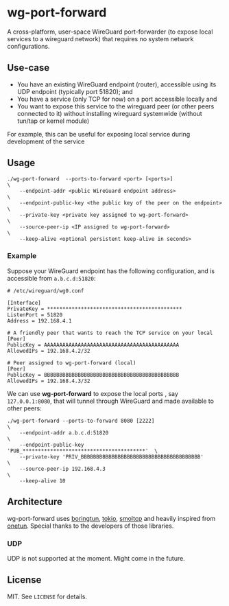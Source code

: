 # wg-port-forward

A cross-platform, user-space WireGuard port-forwarder (to expose local services to a wireguard network) that requires no system network configurations.

## Use-case

- You have an existing WireGuard endpoint (router), accessible using its UDP endpoint (typically port 51820); and
- You have a service (only TCP for now) on a port accessible locally and
- You want to expose this service to the wireguard peer (or other peers connected to it) without installing wireguard systemwide (without tun/tap or kernel module)

For example, this can be useful for exposing local service during development of the service

## Usage

```
./wg-port-forward  --ports-to-forward <port> [<ports>]                    \
    --endpoint-addr <public WireGuard endpoint address>                   \
    --endpoint-public-key <the public key of the peer on the endpoint>    \
    --private-key <private key assigned to wg-port-forward>               \
    --source-peer-ip <IP assigned to wg-port-forward>                     \
    --keep-alive <optional persistent keep-alive in seconds>
```

### Example

Suppose your WireGuard endpoint has the following configuration, and is accessible from `a.b.c.d:51820`:

```
# /etc/wireguard/wg0.conf

[Interface]
PrivateKey = ********************************************
ListenPort = 51820
Address = 192.168.4.1

# A friendly peer that wants to reach the TCP service on your local
[Peer]
PublicKey = AAAAAAAAAAAAAAAAAAAAAAAAAAAAAAAAAAAAAAAAAAAA
AllowedIPs = 192.168.4.2/32

# Peer assigned to wg-port-forward (local)
[Peer]
PublicKey = BBBBBBBBBBBBBBBBBBBBBBBBBBBBBBBBBBBBBBBBBBBB
AllowedIPs = 192.168.4.3/32
```

We can use **wg-port-forward** to expose the local ports , say `127.0.0.1:8080`, that will tunnel through WireGuard and made available to other peers:

```shell
./wg-port-forward --ports-to-forward 8080 [2222]                          \
    --endpoint-addr a.b.c.d:51820                                         \
    --endpoint-public-key 'PUB_****************************************'  \
    --private-key 'PRIV_BBBBBBBBBBBBBBBBBBBBBBBBBBBBBBBBBBBBBBB'          \
    --source-peer-ip 192.168.4.3                                          \
    --keep-alive 10
```



## Architecture

wg-port-forward uses [boringtun](https://github.com/cloudflare/boringtun), [tokio](https://github.com/tokio-rs/tokio), [smoltcp](https://github.com/smoltcp-rs/smoltcp) and heavily inspired from [onetun](https://github.com/aramperes/onetun).
Special thanks to the developers of those libraries.

### UDP

UDP is not supported at the moment. Might come in the future.

## License

MIT. See `LICENSE` for details.
